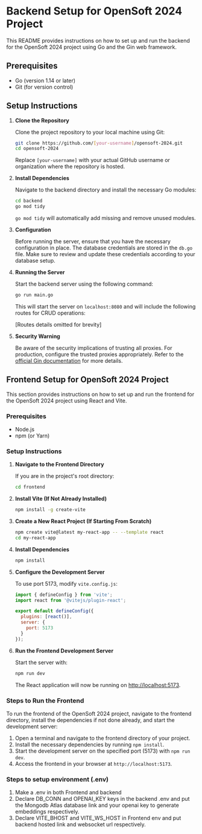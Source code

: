 # Backend Setup for OpenSoft 2024 Project

This README provides instructions on how to set up and run the backend for the OpenSoft 2024 project using Go and the Gin web framework.

## Prerequisites

- Go (version 1.14 or later)
- Git (for version control)

## Setup Instructions

1. **Clone the Repository**

    Clone the project repository to your local machine using Git:

    ```bash
    git clone https://github.com/[your-username]/opensoft-2024.git
    cd opensoft-2024
    ```

    Replace `[your-username]` with your actual GitHub username or organization where the repository is hosted.

2. **Install Dependencies**

    Navigate to the backend directory and install the necessary Go modules:

    ```bash
    cd backend
    go mod tidy
    ```

    `go mod tidy` will automatically add missing and remove unused modules.

3. **Configuration**

    Before running the server, ensure that you have the necessary configuration in place. The database credentials are stored in the `db.go` file. Make sure to review and update these credentials according to your database setup.

4. **Running the Server**

    Start the backend server using the following command:

    ```bash
    go run main.go
    ```

    This will start the server on `localhost:8080` and will include the following routes for CRUD operations:

    [Routes details omitted for brevity]

5. **Security Warning**

    Be aware of the security implications of trusting all proxies. For production, configure the trusted proxies appropriately. Refer to the [official Gin documentation](https://pkg.go.dev/github.com/gin-gonic/gin#readme-don-t-trust-all-proxies) for more details.

## Frontend Setup for OpenSoft 2024 Project

This section provides instructions on how to set up and run the frontend for the OpenSoft 2024 project using React and Vite.

### Prerequisites

- Node.js
- npm (or Yarn)

### Setup Instructions

1. **Navigate to the Frontend Directory**

    If you are in the project's root directory:

    ```bash
    cd frontend
    ```

2. **Install Vite (If Not Already Installed)**

    ```bash
    npm install -g create-vite
    ```

3. **Create a New React Project (If Starting From Scratch)**

    ```bash
    npm create vite@latest my-react-app -- --template react
    cd my-react-app
    ```

4. **Install Dependencies**

    ```bash
    npm install
    ```

5. **Configure the Development Server**

    To use port 5173, modify `vite.config.js`:

    ```javascript
    import { defineConfig } from 'vite';
    import react from '@vitejs/plugin-react';

    export default defineConfig({
      plugins: [react()],
      server: {
        port: 5173
      }
    });
    ```

6. **Run the Frontend Development Server**

    Start the server with:

    ```bash
    npm run dev
    ```

    The React application will now be running on [http://localhost:5173](http://localhost:5173).

### Steps to Run the Frontend

To run the frontend of the OpenSoft 2024 project, navigate to the frontend directory, install the dependencies if not done already, and start the development server:

1. Open a terminal and navigate to the frontend directory of your project.
2. Install the necessary dependencies by running `npm install`.
3. Start the development server on the specified port (5173) with `npm run dev`.
4. Access the frontend in your browser at `http://localhost:5173`.

### Steps to setup environment (.env)

1. Make a .env in both Frontend and backend
2. Declare DB_CONN and OPENAI_KEY keys in the backend .env and put the Mongodb Atlas database link and your openai key to generate embeddings respectively.
3. Declare VITE_BHOST and VITE_WS_HOST in Frontend env and put backend hosted link and websocket url respectively. 
